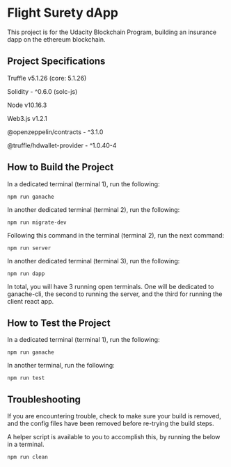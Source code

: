 # Flight Surety dApp
This project is for the Udacity Blockchain Program, building an insurance dapp on the ethereum blockchain.

## Project Specifications
Truffle v5.1.26 (core: 5.1.26)

Solidity - ^0.6.0 (solc-js)

Node v10.16.3

Web3.js v1.2.1

@openzeppelin/contracts - ^3.1.0

@truffle/hdwallet-provider - ^1.0.40-4
## How to Build the Project
In a dedicated terminal (terminal 1), run the following:

    npm run ganache

In another dedicated terminal (terminal 2), run the following:

    npm run migrate-dev

Following this command in the terminal (terminal 2), run the next command:

    npm run server

In another dedicated terminal (terminal 3), run the following:

    npm run dapp

In total, you will have 3 running open terminals. One will be dedicated to ganache-cli, the second to running the server, and the third for running the client react app.

## How to Test the Project
In a dedicated terminal (terminal 1), run the following:

    npm run ganache

In another terminal, run the following:

    npm run test

## Troubleshooting
If you are encountering trouble, check to make sure your build is removed, and the config files have been removed before re-trying the build steps. 

A helper script is available to you to accomplish this, by running the below in a terminal.

    npm run clean
